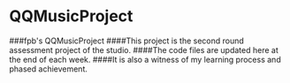 # QQMusicProject
###fpb's QQMusicProject
####This project is the second round assessment project of the studio.
####The code files are updated here at the end of each week.
####It is also a witness of my learning process and phased achievement.
